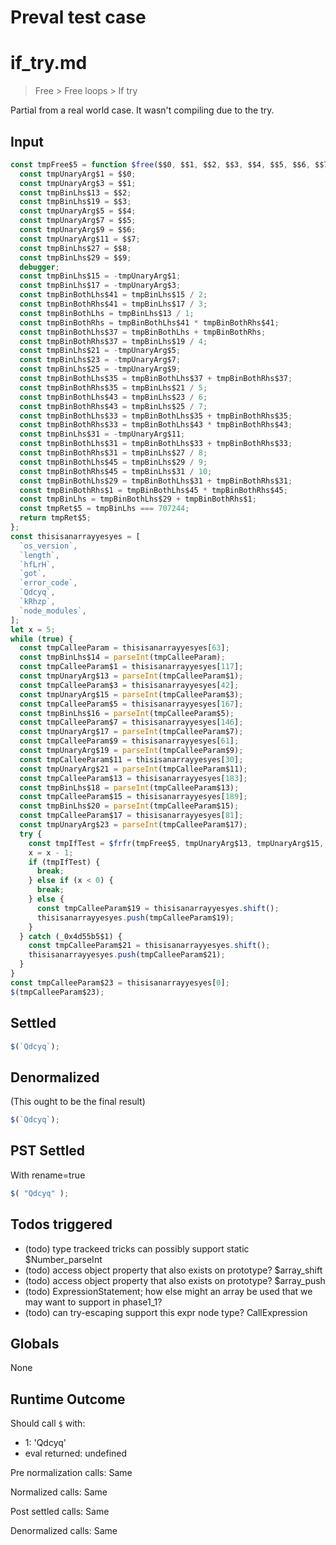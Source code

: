 # Preval test case

# if_try.md

> Free > Free loops > If try

Partial from a real world case. It wasn't compiling due to the try.

## Input

`````js filename=intro
const tmpFree$5 = function $free($$0, $$1, $$2, $$3, $$4, $$5, $$6, $$7, $$8, $$9) {
  const tmpUnaryArg$1 = $$0;
  const tmpUnaryArg$3 = $$1;
  const tmpBinLhs$13 = $$2;
  const tmpBinLhs$19 = $$3;
  const tmpUnaryArg$5 = $$4;
  const tmpUnaryArg$7 = $$5;
  const tmpUnaryArg$9 = $$6;
  const tmpUnaryArg$11 = $$7;
  const tmpBinLhs$27 = $$8;
  const tmpBinLhs$29 = $$9;
  debugger;
  const tmpBinLhs$15 = -tmpUnaryArg$1;
  const tmpBinLhs$17 = -tmpUnaryArg$3;
  const tmpBinBothLhs$41 = tmpBinLhs$15 / 2;
  const tmpBinBothRhs$41 = tmpBinLhs$17 / 3;
  const tmpBinBothLhs = tmpBinLhs$13 / 1;
  const tmpBinBothRhs = tmpBinBothLhs$41 * tmpBinBothRhs$41;
  const tmpBinBothLhs$37 = tmpBinBothLhs + tmpBinBothRhs;
  const tmpBinBothRhs$37 = tmpBinLhs$19 / 4;
  const tmpBinLhs$21 = -tmpUnaryArg$5;
  const tmpBinLhs$23 = -tmpUnaryArg$7;
  const tmpBinLhs$25 = -tmpUnaryArg$9;
  const tmpBinBothLhs$35 = tmpBinBothLhs$37 + tmpBinBothRhs$37;
  const tmpBinBothRhs$35 = tmpBinLhs$21 / 5;
  const tmpBinBothLhs$43 = tmpBinLhs$23 / 6;
  const tmpBinBothRhs$43 = tmpBinLhs$25 / 7;
  const tmpBinBothLhs$33 = tmpBinBothLhs$35 + tmpBinBothRhs$35;
  const tmpBinBothRhs$33 = tmpBinBothLhs$43 * tmpBinBothRhs$43;
  const tmpBinLhs$31 = -tmpUnaryArg$11;
  const tmpBinBothLhs$31 = tmpBinBothLhs$33 + tmpBinBothRhs$33;
  const tmpBinBothRhs$31 = tmpBinLhs$27 / 8;
  const tmpBinBothLhs$45 = tmpBinLhs$29 / 9;
  const tmpBinBothRhs$45 = tmpBinLhs$31 / 10;
  const tmpBinBothLhs$29 = tmpBinBothLhs$31 + tmpBinBothRhs$31;
  const tmpBinBothRhs$1 = tmpBinBothLhs$45 * tmpBinBothRhs$45;
  const tmpBinLhs = tmpBinBothLhs$29 + tmpBinBothRhs$1;
  const tmpRet$5 = tmpBinLhs === 707244;
  return tmpRet$5;
};
const thisisanarrayyesyes = [
  `os_version`,
  `length`,
  `hfLrH`,
  `got`,
  `error_code`,
  `Qdcyq`,
  `kRhzp`,
  `node_modules`,
];
let x = 5;
while (true) {
  const tmpCalleeParam = thisisanarrayyesyes[63];
  const tmpBinLhs$14 = parseInt(tmpCalleeParam);
  const tmpCalleeParam$1 = thisisanarrayyesyes[117];
  const tmpUnaryArg$13 = parseInt(tmpCalleeParam$1);
  const tmpCalleeParam$3 = thisisanarrayyesyes[42];
  const tmpUnaryArg$15 = parseInt(tmpCalleeParam$3);
  const tmpCalleeParam$5 = thisisanarrayyesyes[167];
  const tmpBinLhs$16 = parseInt(tmpCalleeParam$5);
  const tmpCalleeParam$7 = thisisanarrayyesyes[146];
  const tmpUnaryArg$17 = parseInt(tmpCalleeParam$7);
  const tmpCalleeParam$9 = thisisanarrayyesyes[61];
  const tmpUnaryArg$19 = parseInt(tmpCalleeParam$9);
  const tmpCalleeParam$11 = thisisanarrayyesyes[30];
  const tmpUnaryArg$21 = parseInt(tmpCalleeParam$11);
  const tmpCalleeParam$13 = thisisanarrayyesyes[183];
  const tmpBinLhs$18 = parseInt(tmpCalleeParam$13);
  const tmpCalleeParam$15 = thisisanarrayyesyes[189];
  const tmpBinLhs$20 = parseInt(tmpCalleeParam$15);
  const tmpCalleeParam$17 = thisisanarrayyesyes[81];
  const tmpUnaryArg$23 = parseInt(tmpCalleeParam$17);
  try {
    const tmpIfTest = $frfr(tmpFree$5, tmpUnaryArg$13, tmpUnaryArg$15, tmpBinLhs$14, tmpBinLhs$16, tmpUnaryArg$17, tmpUnaryArg$19, tmpUnaryArg$21, tmpUnaryArg$23, tmpBinLhs$18, tmpBinLhs$20);
    x = x - 1;
    if (tmpIfTest) {
      break;
    } else if (x < 0) {
      break;
    } else {
      const tmpCalleeParam$19 = thisisanarrayyesyes.shift();
      thisisanarrayyesyes.push(tmpCalleeParam$19);
    }
  } catch (_0x4d55b5$1) {
    const tmpCalleeParam$21 = thisisanarrayyesyes.shift();
    thisisanarrayyesyes.push(tmpCalleeParam$21);
  }
}
const tmpCalleeParam$23 = thisisanarrayyesyes[0];
$(tmpCalleeParam$23);
`````


## Settled


`````js filename=intro
$(`Qdcyq`);
`````


## Denormalized
(This ought to be the final result)

`````js filename=intro
$(`Qdcyq`);
`````


## PST Settled
With rename=true

`````js filename=intro
$( "Qdcyq" );
`````


## Todos triggered


- (todo) type trackeed tricks can possibly support static $Number_parseInt
- (todo) access object property that also exists on prototype? $array_shift
- (todo) access object property that also exists on prototype? $array_push
- (todo) ExpressionStatement; how else might an array be used that we may want to support in phase1_1?
- (todo) can try-escaping support this expr node type? CallExpression


## Globals


None


## Runtime Outcome


Should call `$` with:
 - 1: 'Qdcyq'
 - eval returned: undefined

Pre normalization calls: Same

Normalized calls: Same

Post settled calls: Same

Denormalized calls: Same
